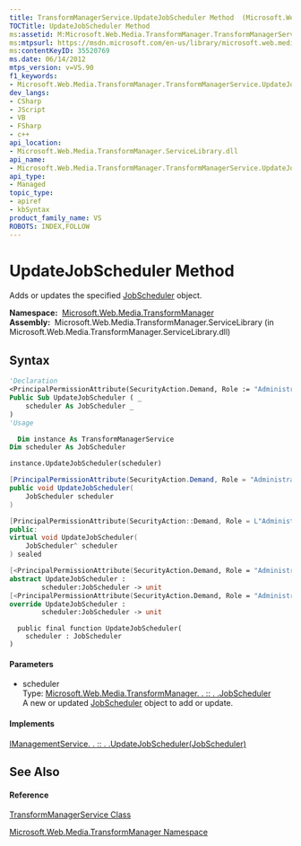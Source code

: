 ```yaml
---
title: TransformManagerService.UpdateJobScheduler Method  (Microsoft.Web.Media.TransformManager)
TOCTitle: UpdateJobScheduler Method
ms:assetid: M:Microsoft.Web.Media.TransformManager.TransformManagerService.UpdateJobScheduler(Microsoft.Web.Media.TransformManager.JobScheduler)
ms:mtpsurl: https://msdn.microsoft.com/en-us/library/microsoft.web.media.transformmanager.transformmanagerservice.updatejobscheduler(v=VS.90)
ms:contentKeyID: 35520769
ms.date: 06/14/2012
mtps_version: v=VS.90
f1_keywords:
- Microsoft.Web.Media.TransformManager.TransformManagerService.UpdateJobScheduler
dev_langs:
- CSharp
- JScript
- VB
- FSharp
- c++
api_location:
- Microsoft.Web.Media.TransformManager.ServiceLibrary.dll
api_name:
- Microsoft.Web.Media.TransformManager.TransformManagerService.UpdateJobScheduler
api_type:
- Managed
topic_type:
- apiref
- kbSyntax
product_family_name: VS
ROBOTS: INDEX,FOLLOW
---
```


# UpdateJobScheduler Method

Adds or updates the specified [JobScheduler](jobscheduler-class-microsoft-web-media-transformmanager.md) object.

**Namespace:**  [Microsoft.Web.Media.TransformManager](microsoft-web-media-transformmanager-namespace.md)  
**Assembly:**  Microsoft.Web.Media.TransformManager.ServiceLibrary (in Microsoft.Web.Media.TransformManager.ServiceLibrary.dll)

## Syntax

``` vb
'Declaration
<PrincipalPermissionAttribute(SecurityAction.Demand, Role := "Administrators")> _
Public Sub UpdateJobScheduler ( _
    scheduler As JobScheduler _
)
'Usage

  Dim instance As TransformManagerService
Dim scheduler As JobScheduler

instance.UpdateJobScheduler(scheduler)
```

``` csharp
[PrincipalPermissionAttribute(SecurityAction.Demand, Role = "Administrators")]
public void UpdateJobScheduler(
    JobScheduler scheduler
)
```

``` c++
[PrincipalPermissionAttribute(SecurityAction::Demand, Role = L"Administrators")]
public:
virtual void UpdateJobScheduler(
    JobScheduler^ scheduler
) sealed
```

``` fsharp
[<PrincipalPermissionAttribute(SecurityAction.Demand, Role = "Administrators")>]
abstract UpdateJobScheduler : 
        scheduler:JobScheduler -> unit 
[<PrincipalPermissionAttribute(SecurityAction.Demand, Role = "Administrators")>]
override UpdateJobScheduler : 
        scheduler:JobScheduler -> unit 
```

``` jscript
  public final function UpdateJobScheduler(
    scheduler : JobScheduler
)
```

#### Parameters

  - scheduler  
    Type: [Microsoft.Web.Media.TransformManager. . :: . .JobScheduler](jobscheduler-class-microsoft-web-media-transformmanager.md)  
    A new or updated [JobScheduler](jobscheduler-class-microsoft-web-media-transformmanager.md) object to add or update.  

#### Implements

[IManagementService. . :: . .UpdateJobScheduler(JobScheduler)](imanagementservice-updatejobscheduler-method-microsoft-web-media-transformmanager.md)  

## See Also

#### Reference

[TransformManagerService Class](transformmanagerservice-class-microsoft-web-media-transformmanager.md)

[Microsoft.Web.Media.TransformManager Namespace](microsoft-web-media-transformmanager-namespace.md)

